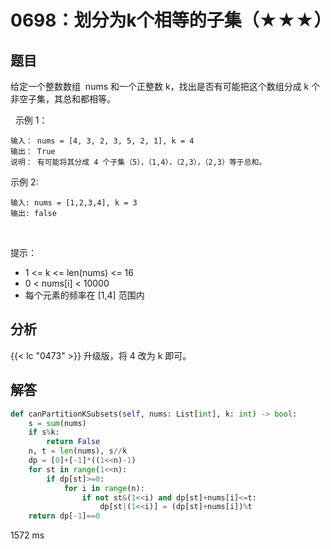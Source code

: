 # 0698：划分为k个相等的子集（★★★）


## 题目

给定一个整数数组  nums 和一个正整数 k，找出是否有可能把这个数组分成 k 个非空子集，其总和都相等。

 
示例 1：

    输入： nums = [4, 3, 2, 3, 5, 2, 1], k = 4
    输出： True
    说明： 有可能将其分成 4 个子集（5），（1,4），（2,3），（2,3）等于总和。
示例 2:

    输入: nums = [1,2,3,4], k = 3
    输出: false
 

提示：
- 1 <= k <= len(nums) <= 16
- 0 < nums[i] < 10000
- 每个元素的频率在 [1,4] 范围内


 
## 分析

{{< lc "0473" >}} 升级版，将 4 改为 k 即可。

## 解答

```python
def canPartitionKSubsets(self, nums: List[int], k: int) -> bool:
    s = sum(nums)
    if s%k:
        return False
    n, t = len(nums), s//k
    dp = [0]+[-1]*((1<<n)-1)
    for st in range(1<<n):
        if dp[st]>=0:
            for i in range(n):
                if not st&(1<<i) and dp[st]+nums[i]<=t:
                    dp[st|(1<<i)] = (dp[st]+nums[i])%t
    return dp[-1]==0
```
1572 ms

